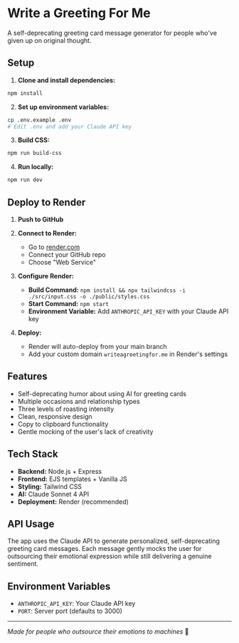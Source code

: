 # Write a Greeting For Me

A self-deprecating greeting card message generator for people who've given up on original thought.

## Setup

1. **Clone and install dependencies:**
```bash
npm install
```

2. **Set up environment variables:**
```bash
cp .env.example .env
# Edit .env and add your Claude API key
```

3. **Build CSS:**
```bash
npm run build-css
```

4. **Run locally:**
```bash
npm run dev
```

## Deploy to Render

1. **Push to GitHub**
2. **Connect to Render:**
   - Go to [render.com](https://render.com)
   - Connect your GitHub repo
   - Choose "Web Service"

3. **Configure Render:**
   - **Build Command:** `npm install && npx tailwindcss -i ./src/input.css -o ./public/styles.css`
   - **Start Command:** `npm start`
   - **Environment Variable:** Add `ANTHROPIC_API_KEY` with your Claude API key

4. **Deploy:**
   - Render will auto-deploy from your main branch
   - Add your custom domain `writeagreetingfor.me` in Render's settings

## Features

- Self-deprecating humor about using AI for greeting cards
- Multiple occasions and relationship types
- Three levels of roasting intensity
- Clean, responsive design
- Copy to clipboard functionality
- Gentle mocking of the user's lack of creativity

## Tech Stack

- **Backend:** Node.js + Express
- **Frontend:** EJS templates + Vanilla JS
- **Styling:** Tailwind CSS
- **AI:** Claude Sonnet 4 API
- **Deployment:** Render (recommended)

## API Usage

The app uses the Claude API to generate personalized, self-deprecating greeting card messages. Each message gently mocks the user for outsourcing their emotional expression while still delivering a genuine sentiment.

## Environment Variables

- `ANTHROPIC_API_KEY`: Your Claude API key
- `PORT`: Server port (defaults to 3000)

---

*Made for people who outsource their emotions to machines* 🤖